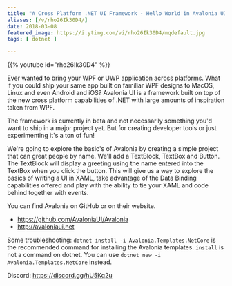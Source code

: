```yaml
---
title: "A Cross Platform .NET UI Framework - Hello World in Avalonia UI"
aliases: [/v/rho26Ik30D4/]
date: 2018-03-08
featured_image: https://i.ytimg.com/vi/rho26Ik30D4/mqdefault.jpg
tags: [ dotnet ]

---
```


{{% youtube id="rho26Ik30D4" %}}

Ever wanted to bring your WPF or UWP application across platforms. What if you could ship your same app built on familiar WPF designs to MacOS, Linux and even Android and iOS? Avalonia UI is a framework built on top of the new cross platform capabilities of .NET with large amounts of inspiration taken from WPF.

The framework is currently in beta and not necessarily something you'd want to ship in a major project yet. But for creating developer tools or just experimenting it's a ton of fun! 

We're going to explore the basic's of Avalonia by creating a simple project that can great people by name. We'll add a TextBlock, TextBox and Button. The TextBlock will display a greeting using the name entered into the TextBox when you click the button. This will give us a way to explore the basics of writing a UI in XAML, take advantage of the Data Binding capabilities offered and play with the ability to tie your XAML and code behind together with events.

You can find Avalonia on GitHub or on their website.
 - https://github.com/AvaloniaUI/Avalonia
 - http://avaloniaui.net

Some troubleshooting:
`dotnet install -i Avalonia.Templates.NetCore` is the recommended command for installing the Avalonia templates. `install` is not a command on dotnet. You can use `dotnet new -i Avalonia.Templates.NetCore` instead.

Discord: https://discord.gg/hU5Kq2u
